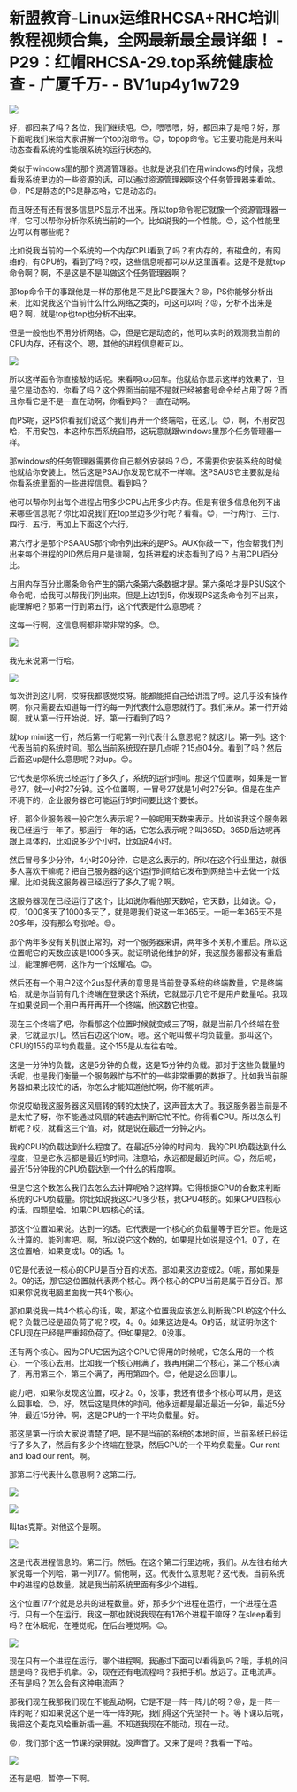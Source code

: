 # 新盟教育-Linux运维RHCSA+RHC培训教程视频合集，全网最新最全最详细！ - P29：红帽RHCSA-29.top系统健康检查 - 广厦千万- - BV1up4y1w729

![](img/5b21686bc097f1d11068902716adad85_0.png)

好，都回来了吗？各位，我们继续吧。😊，喂喂喂，好，都回来了是吧？好，那下面呢我们来给大家讲解一个top泡命令。😊，topop命令。它主要功能是用来叫动态查看系统的性能跟系统的运行状态的。

类似于windows里的那个资源管理器。也就是说我们在用windows的时候，我想看我系统里边的一些资源的话，可以通过资源管理器啊这个任务管理器来看哈。😊，PS是静态的PS是静态哈，它是动态的。

而且呀还有还有很多信息PS显示不出来。所以top命令呢它就像一个资源管理器一样，它可以帮你分析你系统当前的一个。比如说我的一个性能。😊，这个性能里边可以有哪些呢？

比如说我当前的一个系统的一个内存CPU看到了吗？有内存的，有磁盘的，有网络的，有CPU的，看到了吗？哎，这些信息呢都可以从这里面看。这是不是就top命令啊？啊，不是这是不是叫做这个任务管理器啊？

那top命令干的事跟他是一样的那他是不是比PS要强大？😡，PS你能够分析出来，比如说我这个当前什么什么网络之类的，可这可以吗？😡，分析不出来是吧？啊，就是top也top也分析不出来。

但是一般他也不用分析网络。😊，但是它是动态的，他可以实时的观测我当前的CPU内存，还有这个。嗯，其他的进程信息都可以。



![](img/5b21686bc097f1d11068902716adad85_2.png)

所以这样面令你直接敲的话呢。来看啊top回车。他就给你显示这样的效果了，但是它是动态的，你看了吗？这个界面当前是不是就已经被套号命令给占用了呀？而且你看它是不是一直在动啊，你看到吗？一直在动啊。

而PS呢，这PS你看我们说这个我们再开一个终端哈，在这儿。😊，啊，不用安包哈，不用安包，本这种东西系统自带，这玩意就跟windows里那个任务管理器一样。

那windows的任务管理器需要你自己额外安装吗？😊，不需要你安装系统的时候他就给你安装上。然后这是PSAU你发现它就不一样嘛。这PSAUS它主要就是给你看系统里面的一些进程信息。看到吗？

他可以帮你列出每个进程占用多少CPU占用多少内存。但是有很多信息他列不出来哪些信息呢？你比如说我们在top里边多少行呢？看看。😊，一行两行、三行、四行、五行，再加上下面这个六行。

第六行才是那个PSAAUS那个命令列出来的是PS。AUX你敲一下，他会帮我们列出来每个进程的PID然后用户是谁啊，包括进程的状态看到了吗？占用CPU百分比。

占用内存百分比哪条命令产生的第六条第六条数据才是。第六条哈才是PSUS这个命令呢，给我可以帮我们列出来。但是上边1到5，你发现PS这条命令列不出来，能理解吧？那第一行到第五行，这个代表是什么意思呢？

这每一行啊，这信息啊都非常非常的多。😊。

![](img/5b21686bc097f1d11068902716adad85_4.png)

我先来说第一行哈。

![](img/5b21686bc097f1d11068902716adad85_6.png)

每次讲到这儿啊，哎呀我都感觉哎呀。能都能把自己给讲混了哼。这几乎没有操作啊，你只需要去知道每一行的每一列代表什么意思就行了。我们来从。第一行开始啊，就从第一行开始说。好。第一行看到了吗？

就top mini这一行，然后第一行呢第一列代表什么意思呢？就这儿。第一列。这个代表当前的系统时间。那么当前系统现在是几点呢？15点04分。看到了吗？然后后面这up是什么意思呢？对up。😊。

它代表是你系统已经运行了多久了，系统的运行时间。那这个位置啊，如果是一冒号27，就一小时27分钟。这个位置啊，一冒号27就是1小时27分钟。但是在生产环境下的，企业服务器它可能运行的时间要比这个要长。

好，那企业服务器一般它怎么表示呢？一般呢用天数来表示。比如说我这个服务器我已经运行一年了。那运行一年的话，它怎么表示呢？叫365D。365D后边呢再跟上具体的，比如说多少个小时，比如说4小时。

然后冒号多少分钟，4小时20分钟，它是这么表示的。所以在这个行业里边，就很多人喜欢干嘛呢？把自己服务器的这个运行时间给它发布到网络当中去做一个炫耀。比如说我这服务器已经运行了多久了呢？啊。

这服务器现在已经运行了这个，比如说你看他那天数哈，它天数，比如说。😊，哎，1000多天了1000多天了，就是嗯我们说这一年365天。一呃一年365天不是20多年，没有那么夸张哈。😊。

那个两年多没有关机很正常的，对一个服务器来讲，两年多不关机不重启。所以这位置呢它的天数应该是1000多天。就证明说他维护的好，我这服务器都没有重启过，能理解吧啊，这作为一个炫耀哈。😊。

然后还有一个用户2这个2us瑟代表的意思是当前登录系统的终端数量，它是终端哈，就是你当前有几个终端在登录这个系统，它就显示几它不是用户数量哈。我现在如果说同一个用户再开再开一个终端，他这数它也变。

现在三个终端了吧，你看那这个位置时候就变成三了呀，就是当前几个终端在登录，它就显示几。然后右边这个low。嗯。这个呢叫做平均负载量。那叫这个。CPU的155的平均负载量。这个155是从左往右哈。

这是一分钟的负载，这是5分钟的负载，这是15分钟的负载。那对于这些负载量的话呢，也是我们衡量一个服务器忙与不忙的一些非常重要的数据了。比如我当前服务器如果比较忙的话，你怎么才能知道他忙啊，你不能听声。

你说哎呦我这服务器这风扇转的转的太快了，这声音太大了。我这服务器当前是不是太忙了呀，你不能通过风扇的转速去判断它忙不忙。你得看CPU。所以怎么判断呢？哎，就看这三个值。对，就是说在最近一分钟之内。

我的CPU的负载达到什么程度了。在最近5分钟的时间内，我的CPU负载达到什么程度，但是它永远都是最近的时间。注意哈，永远都是最近时间。😊，然后呢，最近15分钟我的CPU负载达到一个什么的程度啊。

但是它这个数怎么我们去怎么去计算呢哈？这样算。它得根据CPU的合数来判断系统的CPU负载量。你比如说我这CPU多少核，我CPU4核的。如果CPU四核心的话。四颗星哈。如果CPU四核心的话。

那这个位置如果说。达到一的话。它代表是一个核心的负载量等于百分百。他是这么计算的。能列害吧。啊，所以说它这个数的，如果是比如说是这个1。0了，在这位置哈，如果变成1。0的话。1。

0它是代表说一核心的CPU是百分百的状态。那如果这边变成2。0呢，那如果是2。0的话，那它这位置就代表两个核心。两个核心的CPU当前是属于百分百。那如果你说我电脑里面我一共4个核心。

那如果说我一共4个核心的话，唉，那这个位置我应该怎么判断我CPU的这个什么呢？负载已经是超负荷了呢？哎，4。0。如果这边是4。0的话，就证明你这个CPU现在已经是严重超负荷了。但如果是2。0没事。

还有两个核心。因为CPU它因为这个CPU它得用的时候呢，它怎么用的一个核心，一个核心去用。比如我一个核心用满了，我再用第二个核心，第二个核心满了，再用第三个，第三个满了，再用第四个。😊，他是这么回事儿。

能力吧，如果你发现这位置，哎才2。0，没事，我还有很多个核心可以用，是这么回事哈。😊，好，然后这是具体的时间，他永远都是最近最近一分钟，最近5分钟，最近15分钟。啊，这是CPU的一个平均负载量。好。

那这是第一行给大家说清楚了吧，是不是当前的系统的本地时间，当前系统已经运行了多久了，然后有多少个终端在登录，然后CPU的一个平均负载量。Our rent and load our rent。啊。

那第二行代表什么意思啊？这第二行。

![](img/5b21686bc097f1d11068902716adad85_8.png)

![](img/5b21686bc097f1d11068902716adad85_9.png)

叫tas克斯。对他这个是啊。

![](img/5b21686bc097f1d11068902716adad85_11.png)

这是代表进程信息的。第二行。然后。在这个第二行里边呢，我们。从左往右给大家说每一个列哈，第一列177。偷他啊，这。代表什么意思呢？这代表。当前系统中的进程的总数量。就是我当前系统里面有多少个进程。

这个位置177个就是总共的进程数量。好，那多少个进程在运行，一个进程在运行。只有一个在运行。我这一那也就说我现在有176个进程干嘛呀？在sleep看到吗？在休眠呢，在睡觉呢，在后台睡觉啊。😊。



![](img/5b21686bc097f1d11068902716adad85_13.png)

现在只有一个进程在运行，哪个进程啊，我通过下面可以看得到吗？哦，手机的问题是吗？我把手机拿。😮，现在还有电流程吗？我把手机。放远了。正电流声。还有是吗？怎么会有这种电流声？

那我们现在我那我们现在不能乱动啊，它是不是一阵一阵儿的呀？😡，是一阵一阵的呢？如如果说这个是一阵一阵的呢，我们得这个先坚持一下。等下课以后呢，我把这个麦克风哈重新插一遍。不知道我现在不能动，现在一动。

😡，我们那个这一节课的录屏就。没声音了。又来了是吗？我看一下哈。

![](img/5b21686bc097f1d11068902716adad85_15.png)

还有是吧，暂停一下啊。